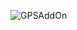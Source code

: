 ![GPSAddOn](https://d3s5r33r268y59.cloudfront.net/32456/products/thumbs/2017-03-02T21:28:08.590Z-GNSSAddOn.1.jpg.855x570_q85_pad_rcrop.jpg)
